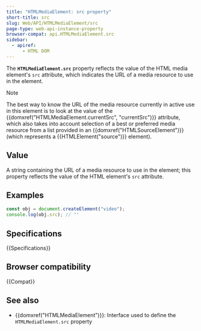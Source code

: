 ```yaml
---
title: "HTMLMediaElement: src property"
short-title: src
slug: Web/API/HTMLMediaElement/src
page-type: web-api-instance-property
browser-compat: api.HTMLMediaElement.src
sidebar:
  - apiref:
      - HTML DOM
---
```


The **`HTMLMediaElement.src`** property reflects the value of
the HTML media element's `src` attribute, which indicates the URL of a media
resource to use in the element.

> [!NOTE]
> The best way to know the URL of the media resource currently
> in active use in this element is to look at the value of the
> {{domxref("HTMLMediaElement.currentSrc", "currentSrc")}} attribute, which also takes
> into account selection of a best or preferred media resource from a list provided in
> an {{domxref("HTMLSourceElement")}} (which represents a {{HTMLElement("source")}}
> element).

## Value

A string containing the URL of a media resource to use in the
element; this property reflects the value of the HTML element's `src`
attribute.

## Examples

```js
const obj = document.createElement("video");
console.log(obj.src); // ""
```

## Specifications

{{Specifications}}

## Browser compatibility

{{Compat}}

## See also

- {{domxref("HTMLMediaElement")}}: Interface used to define the `HTMLMediaElement.src` property
